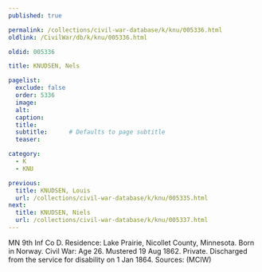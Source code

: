 ```yaml
---
published: true

permalink: /collections/civil-war-database/k/knu/005336.html
oldlink: /CivilWar/db/k/knu/005336.html

oldid: 005336

title: KNUDSEN, Nels

pagelist:
  exclude: false
  order: 5336
  image: 
  alt:
  caption:
  title:
  subtitle:      # Defaults to page subtitle
  teaser:

category: 
  - K 
  - KNU

previous:
  title: KNUDSEN, Louis
  url: /collections/civil-war-database/k/knu/005335.html  
next:
  title: KNUDSEN, Niels
  url: /collections/civil-war-database/k/knu/005337.html   
---
```

MN 9th Inf Co D. Residence: Lake Prairie, Nicollet County, Minnesota. Born in Norway. Civil War: Age 26. Mustered 19 Aug 1862. Private. Discharged from the service for disability on 1 Jan 1864. Sources: (MCIW)